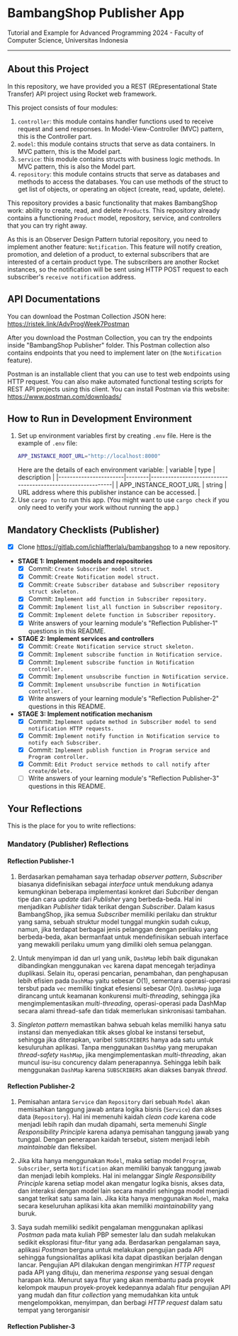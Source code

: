 # BambangShop Publisher App
Tutorial and Example for Advanced Programming 2024 - Faculty of Computer Science, Universitas Indonesia

---

## About this Project
In this repository, we have provided you a REST (REpresentational State Transfer) API project using Rocket web framework.

This project consists of four modules:
1.  `controller`: this module contains handler functions used to receive request and send responses.
    In Model-View-Controller (MVC) pattern, this is the Controller part.
2.  `model`: this module contains structs that serve as data containers.
    In MVC pattern, this is the Model part.
3.  `service`: this module contains structs with business logic methods.
    In MVC pattern, this is also the Model part.
4.  `repository`: this module contains structs that serve as databases and methods to access the databases.
    You can use methods of the struct to get list of objects, or operating an object (create, read, update, delete).

This repository provides a basic functionality that makes BambangShop work: ability to create, read, and delete `Product`s.
This repository already contains a functioning `Product` model, repository, service, and controllers that you can try right away.

As this is an Observer Design Pattern tutorial repository, you need to implement another feature: `Notification`.
This feature will notify creation, promotion, and deletion of a product, to external subscribers that are interested of a certain product type.
The subscribers are another Rocket instances, so the notification will be sent using HTTP POST request to each subscriber's `receive notification` address.

## API Documentations

You can download the Postman Collection JSON here: https://ristek.link/AdvProgWeek7Postman

After you download the Postman Collection, you can try the endpoints inside "BambangShop Publisher" folder.
This Postman collection also contains endpoints that you need to implement later on (the `Notification` feature).

Postman is an installable client that you can use to test web endpoints using HTTP request.
You can also make automated functional testing scripts for REST API projects using this client.
You can install Postman via this website: https://www.postman.com/downloads/

## How to Run in Development Environment
1.  Set up environment variables first by creating `.env` file.
    Here is the example of `.env` file:
    ```bash
    APP_INSTANCE_ROOT_URL="http://localhost:8000"
    ```
    Here are the details of each environment variable:
    | variable              | type   | description                                                |
    |-----------------------|--------|------------------------------------------------------------|
    | APP_INSTANCE_ROOT_URL | string | URL address where this publisher instance can be accessed. |
2.  Use `cargo run` to run this app.
    (You might want to use `cargo check` if you only need to verify your work without running the app.)

## Mandatory Checklists (Publisher)
-   [x] Clone https://gitlab.com/ichlaffterlalu/bambangshop to a new repository.
-   **STAGE 1: Implement models and repositories**
    -   [x] Commit: `Create Subscriber model struct.`
    -   [x] Commit: `Create Notification model struct.`
    -   [x] Commit: `Create Subscriber database and Subscriber repository struct skeleton.`
    -   [x] Commit: `Implement add function in Subscriber repository.`
    -   [x] Commit: `Implement list_all function in Subscriber repository.`
    -   [x] Commit: `Implement delete function in Subscriber repository.`
    -   [x] Write answers of your learning module's "Reflection Publisher-1" questions in this README.
-   **STAGE 2: Implement services and controllers**
    -   [x] Commit: `Create Notification service struct skeleton.`
    -   [X] Commit: `Implement subscribe function in Notification service.`
    -   [x] Commit: `Implement subscribe function in Notification controller.`
    -   [x] Commit: `Implement unsubscribe function in Notification service.`
    -   [x] Commit: `Implement unsubscribe function in Notification controller.`
    -   [x] Write answers of your learning module's "Reflection Publisher-2" questions in this README.
-   **STAGE 3: Implement notification mechanism**
    -   [x] Commit: `Implement update method in Subscriber model to send notification HTTP requests.`
    -   [x] Commit: `Implement notify function in Notification service to notify each Subscriber.`
    -   [x] Commit: `Implement publish function in Program service and Program controller.`
    -   [x] Commit: `Edit Product service methods to call notify after create/delete.`
    -   [ ] Write answers of your learning module's "Reflection Publisher-3" questions in this README.

## Your Reflections
This is the place for you to write reflections:

### Mandatory (Publisher) Reflections

#### Reflection Publisher-1

1. Berdasarkan pemahaman saya terhadap *observer pattern*, *Subscriber* biasanya didefinisikan sebagai *interface* untuk mendukung adanya kemungkinan beberapa implementasi konkret dari *Subcriber* dengan tipe dan cara *update* dari *Publisher* yang berbeda-beda. Hal ini menjadikan *Publisher* tidak terikat dengan *Subscriber*. Dalam kasus BambangShop, jika semua *Subscriber* memiliki perilaku dan struktur yang sama, sebuah struktur model tunggal mungkin sudah cukup, namun, jika terdapat berbagai jenis pelanggan dengan perilaku yang berbeda-beda, akan bermanfaat untuk mendefinisikan sebuah interface yang mewakili perilaku umum yang dimiliki oleh semua pelanggan. 

2. Untuk menyimpan id dan url yang unik, `DashMap` lebih baik digunakan dibandingkan menggunakan `vec` karena dapat mencegah terjadinya duplikasi. Selain itu, operasi pencarian, penambahan, dan penghapusan lebih efisien pada `DashMap` yaitu sebesar O(1), sementara operasi-operasi tersbut pada `vec` memiliki tingkat efesiensi sebesar O(n). `DashMap` juga dirancang untuk keamanan konkurensi *multi-threading*, sehingga jika mengimplementasikan *multi-threading*, operasi-operasi pada DashMap secara alami thread-safe dan tidak memerlukan sinkronisasi tambahan.

3. *Singleton pattern* memastikan bahwa sebuah kelas memiliki hanya satu instansi dan menyediakan titik akses global ke instansi tersebut, sehingga jika diterapkan, varibel `SUBSCRIBERS` hanya ada satu untuk kesuluruhan aplikasi. Tanpa menggunakan `DashMap` yang merupakan *thread-safety* `HashMap`, jika mengimplementaskan *multi-threading*, akan muncul isu-isu concurency dalam penerapannya. Sehingga lebih baik menggunakan `DashMap` karena `SUBSCRIBERS` akan diakses banyak *thread*. 


#### Reflection Publisher-2

1. Pemisahan antara `Service` dan `Repository` dari sebuah `Model` akan memisahkan tanggung jawab antara logika bisnis (`Service`) dan akses data (`Repository`). Hal ini memenuhi kaidah *clean code* karena code menjadi lebih rapih dan mudah dipamahi, serta memenuhi *Single Responsibility Principle* karena adanya pemisahan tanggung jawab yang tunggal. Dengan penerapan kaidah tersebut, sistem menjadi lebih *maintainable* dan fleksibel.

2. Jika kita hanya menggunakan `Model`, maka setiap model `Program`, `Subscriber`, serta `Notification` akan memiliki banyak tanggung jawab dan menjadi lebih kompleks. Hal ini melanggar *Single Responsibility Principle* karena setiap model akan mengatur logika bisnis, akses data, dan interaksi dengan model lain secara mandiri sehingga model menjadi sangat terikat satu sama lain. Jika kita hanya menggunakan `Model`, maka secara keseluruhan aplikasi kita akan memiliki *maintainability* yang buruk.  

3. Saya sudah memiliki sedikit pengalaman menggunakan aplikasi *Postman* pada mata kuliah PBP semester lalu dan sudah melakukan sedikit eksplorasi fitur-fitur yang ada. Berdasarkan pengalaman saya, aplikasi *Postman* berguna untuk melakukan pengujian pada API sehingga fungsionalitas aplikasi kita dapat dipastikan berjalan dengan lancar. Pengujian API dilakukan dengan mengirimkan *HTTP request* pada API yang dituju, dan menerima *response* yang sesuai dengan harapan kita. Menurut saya fitur yang akan membantu pada proyek kelompok maupun proyek-proyek kedepannya adalah fitur pengujian API yang mudah dan fitur *collection* yang memudahkan kita untuk mengelompokkan, menyimpan, dan berbagi *HTTP request* dalam satu tempat yang terorganisir

#### Reflection Publisher-3
